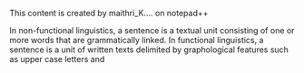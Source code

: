 
This content is created by maithri_K.... on notepad++

In non-functional linguistics, a sentence is a textual unit consisting of one or more words that are grammatically linked. In functional linguistics, a sentence is a unit of written texts delimited by graphological features such as upper case letters and